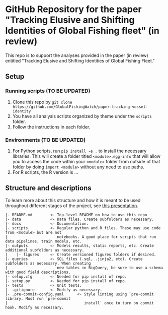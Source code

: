 # GitHub Repository for the paper "Tracking Elusive and Shifting Identities of Global Fishing fleet" (in review)

This repo is to support the analyses provided in the paper (in review) entitled "Tracking Elusive and Shifting Identities of Global Fishing Fleet."

## Setup

### Running scripts (TO BE UPDATED)

1. Clone this repo by `git clone https://github.com/GlobalFishingWatch/paper-tracking-vessel-identity` 
2. You have all analysis scripts organized by theme under the `scripts` folder.
3. Follow the instructions in each folder.

### Environments (TO BE UPDATED)

1. For Python scripts, run `pip install -e .` to install the necessary libraries. This will create a folder titled `<module>.egg-info` that will allow you to access the code within your `<module>` folder from outside of that folder by doing `import <module>` without any need to use paths.
2. For R scripts, the R version is ... 


## Structure and descriptions

To learn more about this structure and how it is meant to be used throughout different stages of the project, see [this presentation](https://docs.google.com/presentation/d/1E51s4VhcLzCwN_v_yeOpaGLtNEF5fcZanlO1lRsmGiw/edit?usp=sharing).

    |- README.md		<- Top-level README on how to use this repo
    |- data			    <- Data files. Create subfolders as necessary.
    |- docs			    <- Documentation.
    |- scripts		    <- Regular python and R files. These may use code from <module> but are not
    |				       notebooks. A good place for scripts that run data pipelines, train models, etc.
    |- outputs		    <- Models results, static reports, etc. Create  additional subfolders as necessary.
    |    |- figures	    <- Create versioned figures folders if desired.
    |- queries		    <- SQL files (.sql, .jinja2, etc). Create subfolders as necessary. When creating
    |				       new tables in BigQuery, be sure to use a schema with good field descriptions.
    |- setup.cfg		<- Needed for pip install of repo.
    |- setup.py		    <- Needed for pip install of repo.
    |- tests		    <- Unit tests.
    |- .gitignore	    <- Modify as necessary.
    |- .pre-commit-config.yaml	    <- Style linting using `pre-commit library. Must run `pre-commit
    |                                  install` once to turn on commit hook. Modify as necessary.
